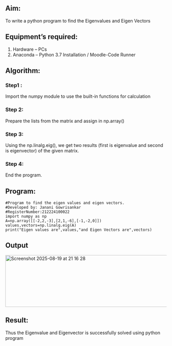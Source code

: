 
## Aim:
To write a python program to find the Eigenvalues and Eigen Vectors
## Equipment’s required:
1. 	Hardware – PCs
2. 	Anaconda – Python 3.7 Installation / Moodle-Code Runner
## Algorithm:
### Step1 : 
Import the numpy module to use the built-in functions for calculation
### Step 2: 
Prepare the lists from the matrix and assign in np.array()
### Step 3: 
Using the np.linalg.eig(),  we get two results (first is eigenvalue and second is eigenvector) of the given matrix.
### Step 4: 
End the program.
## Program:
```
#Program to find the eigen values and eigen vectors.
#Developed by: Janani Gowrisankar
#RegisterNumber:212224100022
import numpy as np
A=np.array([[-2,2,-3],[2,1,-6],[-1,-2,0]])
values,vectors=np.linalg.eig(A)
print("Eigen values are",values,"and Eigen Vectors are",vectors)
```

## Output


<img width="922" height="162" alt="Screenshot 2025-08-19 at 21 16 28" src="https://github.com/user-attachments/assets/13dae4a4-e2bc-41dd-8f51-e6c8cf97e7c7" />


## Result:
Thus the Eigenvalue and Eigenvector is successfully solved using python program
